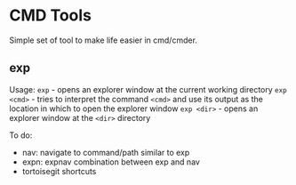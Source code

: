 # CMD Tools #
Simple set of tool to make life easier in cmd/cmder.

## exp ##
Usage:
`exp` - opens an explorer window at the current working directory
`exp <cmd>` - tries to interpret the command `<cmd>` and use its output as the location in which to open the explorer window
`exp <dir>` - opens an explorer window at the `<dir>` directory

To do:
- nav: navigate to command/path similar to exp
- expn: expnav combination between exp and nav
- tortoisegit shortcuts